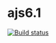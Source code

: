 # ajs6.1
[![Build status](https://ci.appveyor.com/api/projects/status/v877ade8l0egaq2u?svg=true)](https://ci.appveyor.com/project/Kittennik65959/ajs6-1)
